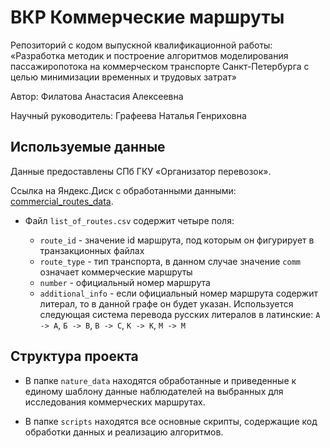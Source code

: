 # ВКР Коммерческие маршруты

Репозиторий с кодом выпускной квалификационной работы: «Разработка методик и построение алгоритмов моделирования пассажиропотока на коммерческом транспорте Санкт-Петербурга с целью минимизации временных и трудовых затрат»

Автор: Филатова Анастасия Алексеевна

Научный руководитель: Графеева Наталья Генриховна

## Используемые данные
Данные предоставлены СПб ГКУ «Организатор перевозок».

Ссылка на Яндекс.Диск с обработанными данными: [commercial_routes_data](https://yadi.sk/d/u_9johMiW7FFQA).

* Файл `list_of_routes.csv` содержит четыре поля:

  * `route_id` - значение id маршрута, под которым он фигурирует в транзакционных файлах
  * `route_type` - тип транспорта, в данном случае значение `comm` означает коммерческие маршруты
  * `number` - официальный номер маршрута
  * `additional_info` - если официальный номер маршрута содержит литерал, то в данной графе он будет указан. Используется следующая  система перевода русских литералов в латинские: `А -> A`, `Б -> B`, `В -> C`, `К -> K`, `М -> M` 

## Структура проекта

* В папке `nature_data` находятся обработанные и приведенные к единому шаблону данные наблюдателей на выбранных для исследования коммерческих маршрутах.

* В папке `scripts` находятся все основные скрипты, содержащие код обработки данных и реализацию алгоритмов.
